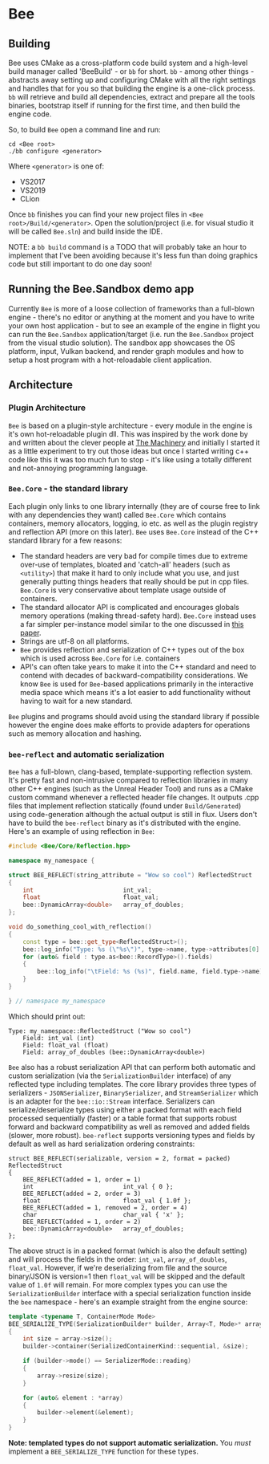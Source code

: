 # Bee

## Building

Bee uses CMake as a cross-platform code build system and a high-level build manager called 'BeeBuild' - or `bb` for short. 
`bb` - among other things - abstracts away setting up and configuring CMake with all the right settings and handles that 
for you so that building the engine is a one-click process. `bb` will retrieve and build all dependencies, extract and
prepare all the tools binaries, bootstrap itself if running for the first time, and then build the engine code.

So, to build `Bee` open a command line and run: 

```batch
cd <Bee root>
./bb configure <generator>
```

Where `<generator>` is one of:
* VS2017
* VS2019
* CLion

Once `bb` finishes you can find your new project files in `<Bee root>/Build/<generator>`. Open the solution/project
(i.e. for visual studio it will be called `Bee.sln`) and build inside the IDE. 

NOTE: a `bb build` command is a TODO  that will probably take an hour to implement that I've been avoiding because 
it's less fun than doing graphics code but still important to do one day soon!

## Running the Bee.Sandbox demo app

Currently `Bee` is more of a loose collection of frameworks than a full-blown engine - there's no editor or anything 
at the moment and you have to write your own host application - but to see an example of the engine in flight you can
run the `Bee.Sandbox` application/target (i.e. run the `Bee.Sandbox` project from the visual studio solution). The 
sandbox app showcases the OS platform, input, Vulkan backend, and render graph modules and how to setup a host
program with a hot-reloadable client application.

## Architecture

### Plugin Architecture

`Bee` is based on a plugin-style architecture - every module in the engine is it's own hot-reloadable plugin dll. This 
was inspired by the work done by and written about the clever people at [The Machinery](https://ourmachinery.com) and 
initially I started it as a little experiment to try out those ideas but once I started writing c++ code like this it 
was too much fun to stop - it's like using a totally different and not-annoying programming language.

### `Bee.Core` - the standard library

Each plugin only links to one library internally (they are of course free to link with any dependencies they want) called 
`Bee.Core` which contains containers, memory allocators, logging, io etc. as well as the plugin registry and reflection 
API (more on this later). `Bee` uses `Bee.Core` instead of the C++ standard library for a few reasons:

* The standard headers are very bad for compile times due to extreme over-use of templates, bloated and 'catch-all' headers 
(such as `<utility>`) that make it hard to only include what you use, and just generally putting things headers that really 
should be put in cpp files. `Bee.Core` is very conservative about template usage outside of containers.
* The standard allocator API is complicated and encourages globals memory operations (making thread-safety hard). `Bee.Core` 
instead uses a far simpler per-instance model similar to the one discussed in [this paper](http://www.open-std.org/jtc1/sc22/wg21/docs/papers/2005/n1850.pdf).
* Strings are utf-8 on all platforms.
* `Bee` provides reflection and serialization of C++ types out of the box which is used across `Bee.Core` for i.e. containers
* API's can often take years to make it into the C++ standard and need to contend with decades of backward-compatibility 
considerations. We know `Bee` is used for `Bee`-based applications primarily in the interactive media space which means it's
 a lot easier to add functionality without having to wait for a new standard.
 
`Bee` plugins and programs should avoid using the standard library if possible however the engine does make efforts to provide adapters 
for operations such as memory allocation and hashing.

### `bee-reflect` and automatic serialization

`Bee` has a full-blown, clang-based, template-supporting reflection system. It's pretty fast and non-intrusive compared to 
reflection libraries in many other C++ engines (such as the Unreal Header Tool) and runs as a CMake custom command whenever 
a reflected header file changes. It outputs .cpp files that implement reflection statically (found under `Build/Generated`) 
using code-generation although the actual output is still in flux. Users don't have to build the `bee-reflect` binary 
as it's distributed with the engine. Here's an example of using reflection in `Bee`:

```cpp
#include <Bee/Core/Reflection.hpp>

namespace my_namespace {

struct BEE_REFLECT(string_attribute = "Wow so cool") ReflectedStruct
{
    int                         int_val;
    float                       float_val;
    bee::DynamicArray<double>   array_of_doubles;
};

void do_something_cool_with_reflection()
{
    const type = bee::get_type<ReflectedStruct>();
    bee::log_info("Type: %s (\"%s\")", type->name, type->attributes[0].string);
    for (auto& field : type.as<bee::RecordType>().fields)
    {
        bee::log_info("\tField: %s (%s)", field.name, field.type->name);
    }
}

} // namespace my_namespace
```

Which should print out:

```
Type: my_namespace::ReflectedStruct ("Wow so cool")
    Field: int_val (int)
    Field: float_val (float)
    Field: array_of_doubles (bee::DynamicArray<double>)
```

`Bee` also has a robust serialization API that can perform 
both automatic and custom serialization (via the `SerializationBuilder` interface) of any reflected type including templates.
The core library provides three types of serializers - `JSONSerializer`, `BinarySerializer`, and `StreamSerializer` which is an adapter for the `bee::io::Stream` interface. 
Serializers can serialize/deserialize types using either a packed format with each field processed sequentially (faster) or a table format that supports robust forward and 
backward compatibility as well as removed and added fields (slower, more robust). `bee-reflect` supports versioning types and fields by default as well 
as hard serialization ordering constraints:

```
struct BEE_REFLECT(serializable, version = 2, format = packed) ReflectedStruct
{
    BEE_REFLECT(added = 1, order = 1)
    int                         int_val { 0 };
    BEE_REFLECT(added = 2, order = 3)
    float                       float_val { 1.0f };
    BEE_REFLECT(added = 1, removed = 2, order = 4)
    char                        char_val { 'x' };
    BEE_REFLECT(added = 1, order = 2)
    bee::DynamicArray<double>   array_of_doubles;
};
```

The above struct is in a packed format (which is also the default setting) and will process the fields in the order: 
`int_val`, `array_of_doubles`, `float_val`. However, if we're deserializing from file and the source binary/JSON is version=1 then 
`float_val` will be skipped and the default value of `1.0f` will remain. For more complex types you can use the `SerializationBuilder` 
interface with a special serialization function inside the `bee` namespace - here's an example straight from the engine source:

```cpp
template <typename T, ContainerMode Mode>
BEE_SERIALIZE_TYPE(SerializationBuilder* builder, Array<T, Mode>* array)
{
    int size = array->size();
    builder->container(SerializedContainerKind::sequential, &size);

    if (builder->mode() == SerializerMode::reading)
    {
        array->resize(size);
    }

    for (auto& element : *array)
    {
        builder->element(&element);
    }
}
```

**Note: templated types do not support automatic serialization.** You *must* implement a `BEE_SERIALIZE_TYPE` function 
for these types.